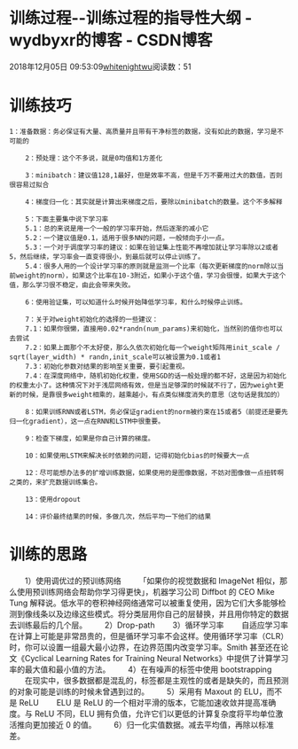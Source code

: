 # 训练过程--训练过程的指导性大纲 - wydbyxr的博客 - CSDN博客
2018年12月05日 09:53:09[whitenightwu](https://me.csdn.net/wydbyxr)阅读数：51
# 训练技巧
```
1：准备数据：务必保证有大量、高质量并且带有干净标签的数据，没有如此的数据，学习是不可能的	
    	
	2：预处理：这个不多说，就是0均值和1方差化		
	
	3：minibatch：建议值128,1最好，但是效率不高，但是千万不要用过大的数值，否则很容易过拟合
			
	4：梯度归一化：其实就是计算出来梯度之后，要除以minibatch的数量。这个不多解释
			
	5：下面主要集中说下学习率		
	5.1：总的来说是用一个一般的学习率开始，然后逐渐的减小它		
	5.2：一个建议值是0.1，适用于很多NN的问题，一般倾向于小一点。		
	5.3：一个对于调度学习率的建议：如果在验证集上性能不再增加就让学习率除以2或者5，然后继续，学习率会一直变得很小，到最后就可以停止训练了。		
	5.4：很多人用的一个设计学习率的原则就是监测一个比率（每次更新梯度的norm除以当前weight的norm），如果这个比率在10-3附近，如果小于这个值，学习会很慢，如果大于这个值，那么学习很不稳定，由此会带来失败。	
		
	6：使用验证集，可以知道什么时候开始降低学习率，和什么时候停止训练。		
	
	7：关于对weight初始化的选择的一些建议：		
	7.1：如果你很懒，直接用0.02*randn(num_params)来初始化，当然别的值你也可以去尝试		
	7.2：如果上面那个不太好使，那么久依次初始化每一个weight矩阵用init_scale / sqrt(layer_width) * randn,init_scale可以被设置为0.1或者1		
	7.3：初始化参数对结果的影响至关重要，要引起重视。		
	7.4：在深度网络中，随机初始化权重，使用SGD的话一般处理的都不好，这是因为初始化的权重太小了。这种情况下对于浅层网络有效，但是当足够深的时候就不行了，因为weight更新的时候，是靠很多weight相乘的，越乘越小，有点类似梯度消失的意思（这句话是我加的）		
	
	8：如果训练RNN或者LSTM，务必保证gradient的norm被约束在15或者5（前提还是要先归一化gradient），这一点在RNN和LSTM中很重要。		
	
	9：检查下梯度，如果是你自己计算的梯度。		
	
	10：如果使用LSTM来解决长时依赖的问题，记得初始化bias的时候要大一点		
	
	12：尽可能想办法多的扩增训练数据，如果使用的是图像数据，不妨对图像做一点扭转啊之类的，来扩充数据训练集合。		
	
	13：使用dropout		
	
	14：评价最终结果的时候，多做几次，然后平均一下他们的结果
```
# 训练的思路
  1）使用调优过的预训练网络
  「如果你的视觉数据和 ImageNet 相似，那么使用预训练网络会帮助你学习得更快」，机器学习公司 Diffbot 的 CEO Mike Tung 解释说。低水平的卷积神经网络通常可以被重复使用，因为它们大多能够检测到像线条以及边缘这些模式。将分类层用你自己的层替换，并且用你特定的数据去训练最后的几个层。
  2）Drop-path
  3）循环学习率
  自适应学习率在计算上可能是非常昂贵的，但是循环学习率不会这样。使用循环学习率（CLR）时，你可以设置一组最大最小边界，在边界范围内改变学习率。Smith 甚至还在论文《Cyclical Learning Rates for Training Neural Networks》中提供了计算学习率的最大值和最小值的方法。
  4）在有噪声的标签中使用 bootstrapping
  在现实中，很多数据都是混乱的，标签都是主观性的或者是缺失的，而且预测的对象可能是训练的时候未曾遇到过的。
  5）采用有 Maxout 的 ELU，而不是 ReLU
  ELU 是 ReLU 的一个相对平滑的版本，它能加速收敛并提高准确度。与 ReLU 不同，ELU 拥有负值，允许它们以更低的计算复杂度将平均单位激活推向更加接近 0 的值。
  6）归一化实值数据。减去平均值，再除以标准差。
